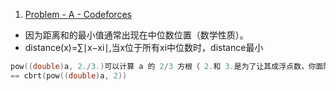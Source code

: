 1. [Problem - A - Codeforces](https://codeforces.com/contest/2092/problem/A)
- 因为距离和的最小值通常出现在中位数位置（数学性质）。
- distance(x)=∑​∣x−xi​∣,当x位于所有xi中位数时，distance最小
```cpp
pow((double)a, 2./3.)可以计算 a 的 2/3 方根（ 2.和 3.是为了让其成浮点数，你面阶段成整数）
== cbrt(pow((double)a, 2))
```